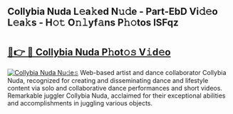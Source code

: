## Collybia Nuda L𝚎a𝚔ed N𝚞𝚍e - Part-EbD Vi𝚍𝚎o L𝚎a𝚔s - H𝚘𝚝 O𝚗𝚕yf𝚊ns P𝚑𝚘tos lSFqz

# <h2><a href="http://kf1fqq.oniu.top/?m=Collybia+Nuda">🔗👉 🔴 Collybia Nuda P𝚑ot𝚘𝚜 V𝚒d𝚎o</a></h2>

[![Collybia Nuda Nu𝚍e𝚜](https://i.imgur.com/0qMVB7G.gif)](http://kf1fqq.oniu.top/?m=Collybia+Nuda)
Web-based artist and dance collaborator Collybia Nuda, recognized for creating and disseminating dance and lifestyle content via solo and collaborative dance performances and short videos. Remarkable juggler Collybia Nuda, acclaimed for their exceptional abilities and accomplishments in juggling various objects.  
